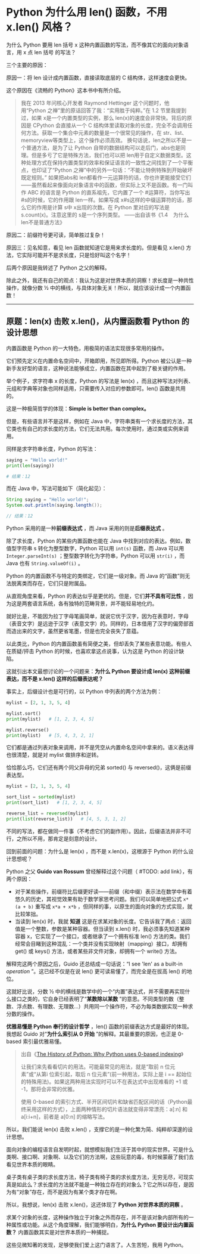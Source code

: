 # Python 为什么用 len() 函数，不用 x.len() 风格？

为什么 Python 要用 len 括号 x  这种内置函数的写法，而不像其它的面向对象语言，用 x 点 len 括号 的写法？

三个主要的原因：

原因一：将 len 设计成内置函数，直接读取底层的 C 结构体，这样速度会更快。

这个原因在《流畅的 Python》这本书中有所介绍。

> 我在 2013 年问核心开发者 Raymond Hettinger 这个问题时，他用“Python 之禅”里的原话回答了我：“实用胜于纯粹。”在 1.2 节里我提到过，如果 x是一个内置类型的实例，那么 len(x)的速度会非常快。背后的原因是 CPython 会直接从一个 C 结构体里读取对象的长度，完全不会调用任何方法。获取一个集合中元素的数量是一个很常见的操作，在 str、list、memoryview等类型上，这个操作必须高效。
> 换句话说，len之所以不是一个普通方法，是为了让 Python 自带的数据结构可以走后门，abs也是同理。但是多亏了它是特殊方法，我们也可以把 len用于自定义数据类型。这种处理方式在保持内置类型的效率和保证语言的一致性之间找到了一个平衡点，也印证了“Python 之禅”中的另外一句话：“不能让特例特殊到开始破坏既定规则。”
> 如果把abs和 len都看作一元运算符的话，你也许更能接受它们——虽然看起来像面向对象语言中的函数，但实际上又不是函数。有一门叫作 ABC 的语言是 Python 的直系祖先，它内置了一个 \#运算符，当你写出 \#s的时候，它的作用跟 len一样。如果写成 x#s这样的中缀运算符的话，那么它的作用是计算 s中 x出现的次数。在 Python 里对应的写法是 s.count(x)。注意这里的 s是一个序列类型。
> ——出自该书《1.4　为什么len不是普通方法》

原因二：前缀符号更可读，简单胜过复杂！

原因三：见名知意，看见 len 函数就知道它是用来求长度的。但是看见 x.len() 方法，它实际可能并不是求长度，只是恰好叫这个名字！

后两个原因是我转述了 Python 之父的解释。

除此之外，我还有自己的观点：我认为这是对世界本质的洞察！求长度是一种共性操作，就像分数 ½ 中的横线，与具体对象无关！所以，就应该设计成一个内置函数！

-------------------
## 原题：len(x) 击败 x.len()，从内置函数看 Python 的设计思想

内置函数是 Python 的一大特色，用极简的语法实现很多常用的操作。

它们预先定义在内置命名空间中，开箱即用，所见即所得。Python 被公认是一种新手友好型的语言，这种说法能够成立，内置函数在其中起到了极关键的作用。

举个例子，求字符串 x 的长度，Python 的写法是 len(x) ，而且这种写法对列表、元组和字典等对象也同样适用，只需要传入对应的参数即可。len() 函数是共用的。

这是一种极简哲学的体现：**Simple is better than complex。** 

但是，有些语言并不是这样，例如在 Java 中，字符串类有一个求长度的方法，其它类也有自己的求长度的方法，它们无法共用。每次使用时，通过类或实例来调用。

同样是求字符串长度，Python 的写法：

```python
saying = "Hello world!"
print(len(saying))

# 结果：12
```

而在 Java 中，写法可能如下（简化起见）：

```java
String saying = "Hello world!";
System.out.println(saying.length());

// 结果：12
```

Python 采用的是一种**前缀表达式** ，而 Java 采用的则是**后缀表达式** 。

除了求长度，Python 的某些内置函数也能在 Java 中找到对应的表达。例如，数值型字符串 s 转化为整型数字，Python 可以用 `int(s)` 函数，而 Java 可以用 `Integer.parseInt(s)` ；整型数字转化为字符串，Python 可以用 `str(i)` ，而 Java 也有 `String.valueOf(i)` 。

Python 的内置函数不与特定的类绑定，它们是一级对象。而 Java 的“函数”则无法脱离类而存在，它们只是附属品。

从直观角度来看，Python 的表达似乎是更优的。但是，它们**并不具有可比性** ，因为这是两套语言系统，各有独特的范畴背景，并不能轻易地化约。

就好比是，不能因为拉丁字母笔画简单，就说它优于汉字，因为在表意时，字母（表音文字）是远逊于汉字（表意文字）的。同样的，日本借用了汉字的偏旁部首而造出来的文字，虽然更省笔墨，但是也完全丧失了意蕴。

以此类比，Python 的内置函数虽有简便之美，但却丢失了某些表意功能。有些人在质疑/抨击 Python 的时候，也喜欢拿这点说事，认为这是 Python 的设计缺陷。

这就引出本文最想讨论的一个问题来：**为什么 Python 要设计成 len(x) 这种前缀表达，而不是 x.len() 这样的后缀表达呢？** 

事实上，后缀设计也是可行的，以 Python 中列表的两个方法为例：

```python
mylist = [2, 1, 3, 5, 4]

mylist.sort()
print(mylist)   # [1, 2, 3, 4, 5]

mylist.reverse()
print(mylist)   # [5, 4, 3, 2, 1]
```

它们都是通过列表对象来调用，并不是凭空从内置命名空间中拿来的。语义表达得也很清楚，就是对 mylist 做排序和逆转。

恰恰那么巧，它们还有两个同父异母的兄弟 sorted() 与 reversed()，这俩是前缀表达型。

```python
mylist = [2, 1, 3, 5, 4]

sort_list = sorted(mylist)
print(sort_list)   # [1, 2, 3, 4, 5]

reverse_list = reversed(mylist)
print(list(reverse_list))   # [4, 5, 3, 1, 2]
```

不同的写法，都在做同一件事（不考虑它们的副作用）。因此，后缀语法并非不可行，之所以不用，那肯定是刻意的设计。

回到前面的问题：为什么是 len(x) ，而不是 x.len(x)，这根源于 Python 的什么设计思想呢？ 

Python 之父 **Guido van Rossum** 曾经解释过这个问题（ #TODO: add link），有两个原因：

- 对于某些操作，前缀符比后缀更好读——前缀（和中缀）表示法在数学中有着悠久的历史，其视觉效果有助于数学家思考问题。我们可以简单地把公式 `x*(a + b)`  重写成 `x*a + x*b` ，但同样的事，以原生的面向对象的方式实现，就比较笨拙。
- 当读到 len(x) 时，我就 **知道** 这是在求某对象的长度。它告诉我了两点：返回值是一个整数，参数是某种容器。但当读到 x.len() 时，我必须事先知道某种容器 x，它实现了一个接口，或者继承了一个拥有标准 len() 方法的类。我们经常会目睹到这种混乱：一个类并没有实现映射（mapping）接口，却拥有 get() 或 keys() 方法，或者某些非文件对象，却拥有一个 write() 方法。

解释完这两个原因之后，Guido 还总结成一句话说：“I see 'len' as a built-in *operation* ”。这已经不仅是在说 len() 更可读易懂了，而完全是在拔高 len() 的地位。

这就好比说，分数 ½ 中的横线是数学中的一个“内置”表达式，并不需要再实现什么接口之类的，它自身已经表明了“**某数除以某数** ”的意思。不同类型的数（整数、浮点数、有理数、无理数...）共用同一个操作符，不必为每类数据实现一种求分数的操作。

**优雅易懂是 Python 奉行的设计哲学** ，len() 函数的前缀表达方式是最好的体现。我想起 Guido 对“**为什么索引从 0 开始** ”的解释。其最重要的原因，也正是 0-based 索引最优雅易懂。

> 出自《[The History of Python: Why Python uses 0-based indexing](https://python-history.blogspot.com/2013/10/why-python-uses-0-based-indexing.html)》
> 
> 让我们来先看看切片的用法。可能最常见的用法，就是“取前 n 位元素”或“从第i 位索引起，取后 n 位元素”(前一种用法，实际上是 i == 起始位的特殊用法)。如果这两种用法实现时可以不在表达式中出现难看的 +1 或 -1，那将会非常的优雅。
>
> 使用 0-based 的索引方式、半开区间切片和缺省匹配区间的话（Python最终采用这样的方式），上面两种情形的切片语法就变得非常漂亮：a[:n] 和 a[i:i+n]，前者是 a[0:n] 的缩略写法。

所以，我们能说 len(x) 击败 x.len() ，支撑它的是一种化繁为简、纯粹却深邃的设计思想。

面向对象的编程语言自发明时起，就想模拟我们生活于其中的现实世界。可是什么类啊、接口啊、对象啊、以及它们的方法啊，这些玩意的毒，有时候蒙蔽了我们去看见世界本质的眼睛。

桌子类有桌子类的求长度方法，椅子类有椅子类的求长度方法，无穷无尽，可现实真是如此么？求长度的方法就不能是一种独立存在的对象么？它之所以存在，是因为有“对象”存在，而不是因为有某个类才存在啊。

所以，我想说，len(x) 击败 x.len()，这还体现了 **Python 对世界本质的洞察** 。 

求某个对象的长度，这种操作独立于对象之外而存在，并不是该对象内部所有的一种属性或功能。从这个角度理解，我们能够明白，**为什么 Python 要设计出内置函数？** 内置函数其实是对世界本质的一种捕捉。

这些见微知著的发现，足够使我们爱上这门语言了。人生苦短，我用 Python。
